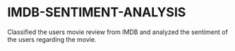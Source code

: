 # IMDB-SENTIMENT-ANALYSIS
Classified the users movie review from IMDB and analyzed the sentiment of the users regarding the movie.
